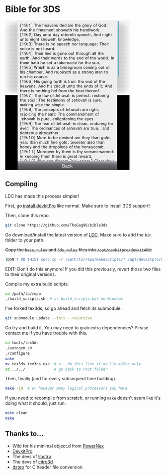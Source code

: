 # Bible for 3DS

<img src="screenshot.png" width="400" alt="Screenshot">

## Compiling

LDC has made this process simpler!

First, go [install devkitPro](https://devkitpro.org/wiki/Getting_Started) like normal. Make sure to install 3DS support!

Then, clone this repo.

```sh
git clone https://github.com/TheGag96/bible3ds
```

Go download/install the latest version of [LDC](https://github.com/ldc-developers/ldc). Make sure to add the `bin` folder to your path.

~~Copy the `base_rules` and `3ds_rules` files into `/opt/devkitpro/devkitARM`:~~

```sh
(DON'T DO THIS) sudo cp -r /path/to/repo/makescripts/* /opt/devkitpro/devkitARM
```

EDIT: Don't do this anymore! If you did this previously, revert those two files to their original versions.

Compile my extra build scripts:

```sh
cd /path/to/repo
./build_scripts.sh  # or build_scripts.bat on Windows
```

I've forked tex3ds, so go ahead and fetch its submodule:

```sh
git submodule update --init --recursive
```

Go try and build it. You may need to grab extra dependencies? Please contact me if you have trouble with this.

```sh
cd tools/tex3ds
./autogen.sh
./configure
make
mv tex3ds tex3ds.exe  # <-- do this line if on Linux/Mac only
cd ../../             # go back to root folder
```

Then, finally (and for every subsequent time building)...

```sh
make -j8  # or however many logical processors you have
```

If you need to recompile from scratch, or running `make` doesn't seem like it's doing what it should, just run:

```sh
make clean
make
```

## Thanks to...

* Wild for his minimal object.d from [PowerNex](https://github.com/PowerNex/PowerNex)
* [DevkitPro](https://devkitpro.org/)
* The devs of [libctru](https://github.com/smealum/ctrulib)
* The devs of [citro3d](https://github.com/fincs/citro3d)
* [dstep](https://github.com/jacob-carlborg/dstep) for C header file conversion
